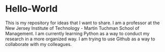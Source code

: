 # Hello-World
This is my repository for ideas that I want to share.
I am a professor at the New Jersey Institute of Technology - Martin Tuchman School of Management.
I am currently learning Python as a way to conduct my research in a more organized way.
I am trying to use Github as a way to collaborate with my colleagues. 
